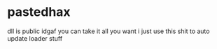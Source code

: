 # pastedhax
dll is public idgaf you can take it all you want i just use this shit to auto update loader stuff
